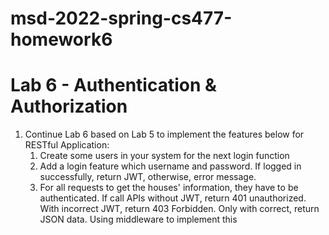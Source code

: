 # msd-2022-spring-cs477-homework6
# Lab 6 - Authentication & Authorization
1. Continue Lab 6 based on Lab 5 to implement the features below for RESTful Application:
    1. Create some users in your system for the next login function
    2. Add a login feature which username and password. If logged in successfully, return JWT, otherwise, error message.
    3. For all requests to get the houses' information, they have to be authenticated. If call APIs without JWT, return 401 unauthorized. With incorrect JWT, return 403 Forbidden. Only with correct, return JSON data. Using middleware to implement this
